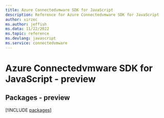 ```yaml
---
title: Azure Connectedvmware SDK for JavaScript
description: Reference for Azure Connectedvmware SDK for JavaScript
author: xirzec
ms.author: jeffish
ms.data: 11/22/2022
ms.topic: reference
ms.devlang: javascript
ms.service: connectedvmware
---
```

# Azure Connectedvmware SDK for JavaScript - preview
## Packages - preview
[!INCLUDE [packages](connectedvmware-index.md)]